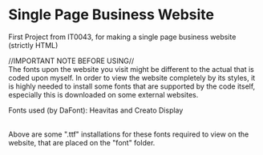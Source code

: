 # Single Page Business Website
First Project from IT0043, for making a single page business website (strictly HTML)

//IMPORTANT NOTE BEFORE USING//
<br>
The fonts upon the website you visit might be different to the actual that is coded upon myself. In order to view the website completely by its styles, it is highly needed to install some fonts that are supported by the code itself, especially this is downloaded on some external websites. 

Fonts used (by DaFont): Heavitas and Creato Display

<br>
Above are some ".ttf" installations for these fonts required to view on the website, that are placed on the "font" folder.

